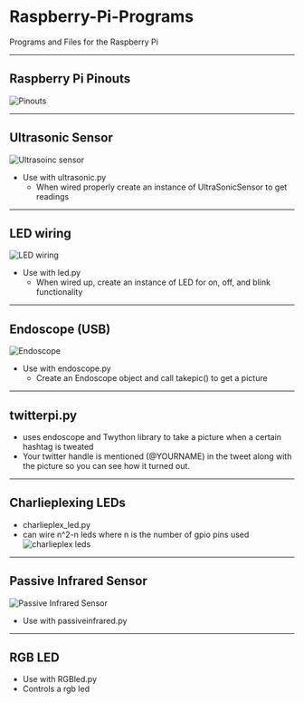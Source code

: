Raspberry-Pi-Programs
=====================

Programs and Files for the Raspberry Pi

-------------
## Raspberry Pi Pinouts
![Pinouts](https://raw.githubusercontent.com/zinglax/Raspberry-Pi-Programs/master/Raspberry-Pi-GPIO-pinouts.png)

-------------
## Ultrasonic Sensor 
![Ultrasoinc sensor](https://raw.githubusercontent.com/zinglax/Raspberry-Pi-Programs/master/ultrasonic_sensor.jpg)
- Use with ultrasonic.py
  - When wired properly create an instance of UltraSonicSensor to get readings

-------------
## LED wiring
![LED wiring](https://raw.githubusercontent.com/zinglax/Raspberry-Pi-Programs/master/blink_LED.jpg)
- Use with led.py
  - When wired up, create an instance of LED for on, off, and blink functionality

-------------
## Endoscope (USB)
![Endoscope](https://raw.githubusercontent.com/zinglax/Raspberry-Pi-Programs/master/waterproof_endoscope.jpg)
- Use with endoscope.py
  - Create an Endoscope object and call takepic() to get a picture 

-------------
## twitterpi.py
- uses endoscope and Twython library to take a picture when a certain hashtag is tweated
- Your twitter handle is mentioned (@YOURNAME) in the tweet along with the picture so you can see how it turned out.

-------------
## Charlieplexing LEDs
- charlieplex_led.py
- can wire n^2-n leds where n is the number of gpio pins used
![charlieplex leds](https://raw.githubusercontent.com/zinglax/Raspberry-Pi-Programs/master/charlieplex_leds.png)

-------------
## Passive Infrared Sensor
![Passive Infrared Sensor](https://raw.githubusercontent.com/zinglax/Raspberry-Pi-Programs/master/passiveinfrared_sensor_wiring.jpg)
- Use with passiveinfrared.py

-------------
## RGB LED
- Use with RGBled.py
- Controls a rgb led
